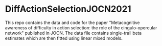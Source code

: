 # DiffActionSelectionJOCN2021
This repo contains the data and code for the paper "Metacognitive awareness of difficulty in action selection: the role of the cingulo-opercular network" published in JOCN.
The data file contains single-trail beta estimates which are then fitted using linear mixed models.
